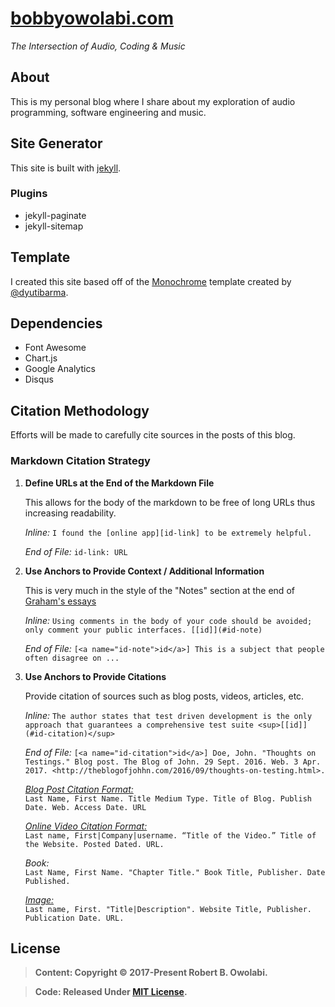 # [bobbyowolabi.com][blog]
*The Intersection of Audio, Coding & Music*

## About
This is my personal blog where I share about my exploration of audio programming, software engineering and music.

## Site Generator
This site is built with [jekyll][jekyll].

### Plugins
* jekyll-paginate
* jekyll-sitemap

## Template
I created this site based off of the [Monochrome][template] template created by [@dyutibarma][dyutibarma].

## Dependencies
* Font Awesome
* Chart.js
* Google Analytics
* Disqus

## Citation Methodology
Efforts will be made to carefully cite sources in the posts of this blog.

### Markdown Citation Strategy
1. **Define URLs at the End of the Markdown File**

   This allows for the body of the markdown to be free of long URLs thus increasing readability.
   
   *Inline:* `I found the [online app][id-link] to be extremely helpful.`
   
   *End of File:* `id-link: URL`

1. **Use Anchors to Provide Context / Additional Information**

   This is very much in the style of the "Notes" section at the end of [Graham's essays](http://paulgraham.com/articles.html)
   
   *Inline:* `Using comments in the body of your code should be avoided; only comment your public interfaces. [[id]](#id-note)`
   
   *End of File:* `[<a name="id-note">id</a>] This is a subject that people often disagree on ...`

1. **Use Anchors to Provide Citations**

   Provide citation of sources such as blog posts, videos, articles, etc.      
   
   *Inline:* `The author states that test driven development is the only approach that guarantees a comprehensive test suite <sup>[[id]](#id-citation)</sup>`
   
   *End of File:* `[<a name="id-citation">id</a>] Doe, John. "Thoughts on Testings." Blog post. The Blog of John. 29 Sept. 2016. Web. 3 Apr. 2017. <http://theblogofjohhn.com/2016/09/thoughts-on-testing.html>.` 
   
   *[Blog Post Citation Format:][blog-citation]*    
   `Last Name, First Name. Title Medium Type. Title of Blog. Publish Date. Web. Access Date. URL`
   
   *[Online Video Citation Format:][video-citation]*   
   `Last name, First|Company|username. “Title of the Video.” Title of the Website. Posted Dated. URL.`
   
   *Book:*  
   `Last Name, First Name. "Chapter Title." Book Title, Publisher. Date Published.`
   
   *[Image:][image-citation]*    
   `Last name, First. "Title|Description". Website Title, Publisher. Publication Date. URL.`
      
## License
> **Content: Copyright &copy; 2017-Present Robert B. Owolabi.**

> **Code: Released Under [MIT License](license.md).**


[blog-citation]: https://www.easybib.com/guides/citation-guides/mla-format/how-to-cite-a-blog-mla/
[video-citation]: http://www.citationmachine.net/resources/cite-youtube-video
[image-citation]: http://www.citationmachine.net/resources/cite-image-found-google-images
[blog]: https://www.bobbyowolabi.com
[dyutibarma]: https://github.com/dyutibarma
[jekyll]: https://jekyllrb.com/
[template]: https://github.com/dyutibarma/monochrome
